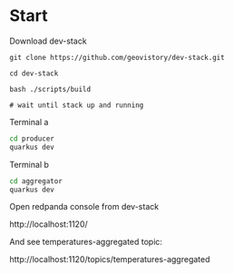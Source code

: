 # Start

Download dev-stack

```text
git clone https://github.com/geovistory/dev-stack.git

cd dev-stack

bash ./scripts/build

# wait until stack up and running
```

Terminal a

```bash
cd producer
quarkus dev
```

Terminal b

```bash
cd aggregator
quarkus dev
```

Open redpanda console from dev-stack 

http://localhost:1120/

And see temperatures-aggregated topic:

http://localhost:1120/topics/temperatures-aggregated